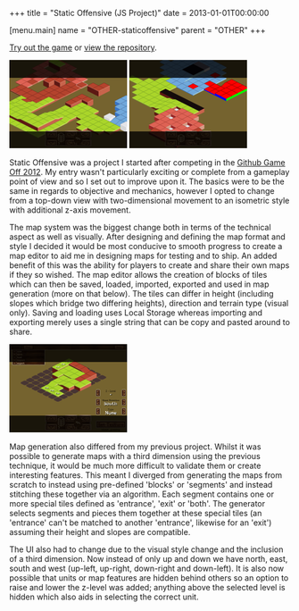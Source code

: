 +++
title = "Static Offensive (JS Project)"
date = 2013-01-01T00:00:00

[menu.main]
  name = "OTHER-staticoffensive"
	parent = "OTHER"
+++

<div id="main">
  <p class='blogimportant'>
    <a href='http://chikin.net/staticoffensive'>Try out the game</a> or <a href='https://github.com/dakodun/staticoffensive'>view the repository</a>.
  </p>

  <p class='thumbbar'>
    <a href='/site/staticoffensive/ss1.png'><img class='thumb' src='/site/staticoffensive/ss1_t.png' title='static-offensive-screen-1-thumb' width='211px' height='158px'></img></a>
    <a href='/site/staticoffensive/ss2.png'><img class='thumb' src='/site/staticoffensive/ss2_t.png' title='static-offensive-screen-2-thumb' width='211px' height='158px'></img></a>
  </p>

  <p class='blogpost'>
      Static Offensive was a project I started after competing in the <a href='https://github.com/blog/1303-github-game-off'>Github Game Off 2012</a>. My entry wasn't 
    particularly exciting or complete from a gameplay point of view and so I set out to improve upon it. The basics were to be the same in regards to objective and 
    mechanics, however I opted to change from a top-down view with two-dimensional movement to an isometric style with additional z-axis movement.
  </p>

  <p class='blogpost'>
      The map system was the biggest change both in terms of the technical aspect as well as visually. After designing and defining the map format and style I decided 
    it would be most conducive to smooth progress to create a map editor to aid me in designing maps for testing and to ship. An added benefit of this was the ability 
    for players to create and share their own maps if they so wished. The map editor allows the creation of blocks of tiles which can then be saved, 
    loaded, imported, exported and used in map generation (more on that below). The tiles can differ in height (including slopes which bridge two differing heights), 
    direction and terrain type (visual only). Saving and loading uses Local Storage whereas importing and exporting merely uses a single string that can be copy and 
    pasted around to share.
  </p>

  <p class='thumbbar'>
    <a href='/site/staticoffensive/ssmapeditor.png'><img class='thumb' src='/site/staticoffensive/ssmapeditor_t.png' title='static-offensive-map-editor-thumb' width='211px' height='158px'></img></a>
  </p>

  <p class='blogpost'>
      Map generation also differed from my previous project. Whilst it was possible to generate maps with a third dimension using the previous technique, it would be 
    much more difficult to validate them or create interesting features. This meant I diverged from generating the maps from scratch to instead using pre-defined 'blocks' 
    or 'segments' and instead stitching these together via an algorithm. Each segment contains one or more special tiles defined as 'entrance', 'exit' or 'both'. The 
    generator selects segments and pieces them together at these special tiles (an 'entrance' can't be matched to another 'entrance', likewise for an 'exit') assuming their 
    height and slopes are compatible.
  </p>

  <p class='blogpost'>
      The UI also had to change due to the visual style change and the inclusion of a third dimension. Now instead of only up and down we have north, east, 
    south and west (up-left, up-right, down-right and down-left). It is also now possible that units or map features are hidden behind others so an option to raise and 
    lower the z-level was added; anything above the selected level is hidden which also aids in selecting the correct unit.
  </p>
</div>
